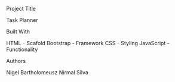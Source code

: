 Project Title

Task Planner

Built With

HTML - Scafold
Bootstrap - Framework
CSS - Styling
JavaScript - Functionality

Authors

Nigel Bartholomeusz
Nirmal Silva

